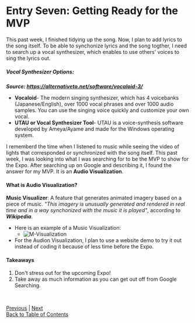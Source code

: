 # Entry Seven: Getting Ready for the MVP
This past week, I finished tidying up the song. Now, I plan to add lyrics to the song itself. To be able to synchonize
lyrics and the song togther, I need to search up a vocal synthesizer, which enables to use others' voices to sing the 
lyrics out.

##### Vocal Synthesizer Options:
***Source: https://alternativeto.net/software/vocaloid-3/***
+ **Vocaloid**- The modern singing synthesizer, which has 4 voicebanks (Japanese/English), over 1000 vocal phrases and
over 1000 audio samples. You can use the singing voice quickly and customize your own vocal.
+ **UTAU or Vocal Synthesizer Tool**- UTAU is a voice-synthesis software developed by Ameya/Ayame and made for the Windows operating system.

I rememberd the time when I listened to music while seeing the video of lights that corresponded or synchronized with the
song itself. This past week, I was looking into what I was searching for to be the MVP to show for the Expo. After
searching up on Google and describing it, I found the answer for my MVP. It is an **Audio Visualization**.

#### What is Audio Visualization?
**Music Visualizer**: A feature that generates animated imagery based on a piece of music. *"This imagery is unusually generated and rendered in real time and in a way 
synchonized with the music it is played"*, according to ***Wikipedia***.

+ Here is an example of a Music Visualization:
    + ![M-Visualization]()
+ For the Audion Visualization, I plan to use a website demo to try it out instead of coding it because of less time before the Expo.
#### Takeaways
1. Don't stress out for the upcoming Expo!
2. Take away as much information as you can get out off from Google Searching.
<br>

[Previous](entry06.md) | [Next](entry07.md) <br>
[Back to Table of Contents](https://github.com/victoriaf6656/independent-study)